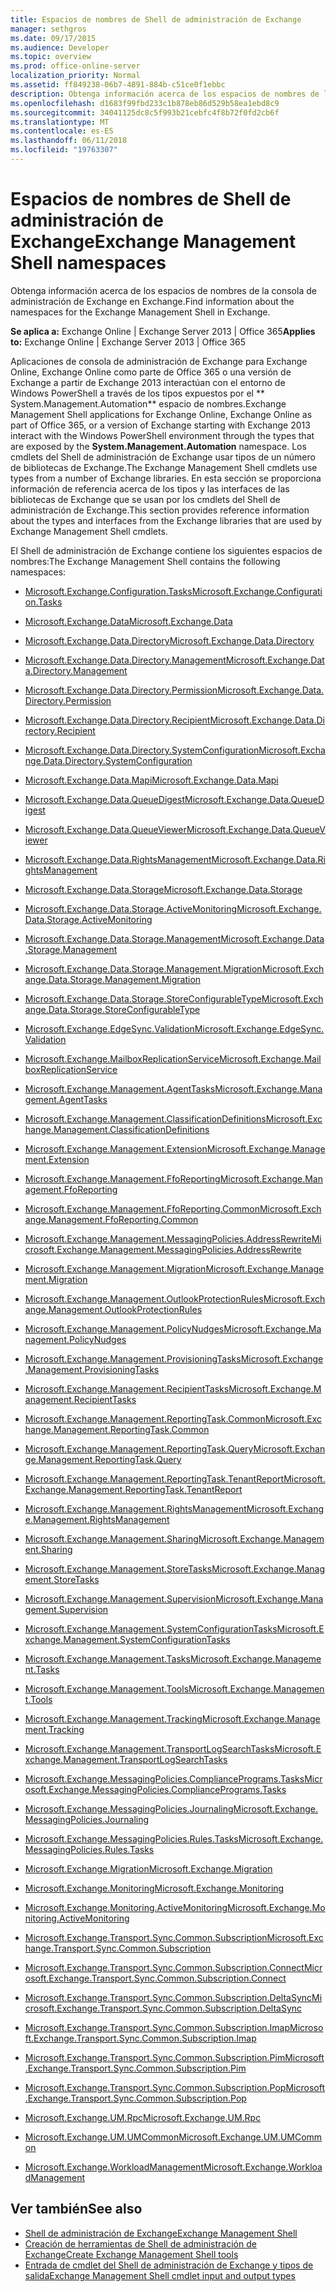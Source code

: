 ```yaml
---
title: Espacios de nombres de Shell de administración de Exchange
manager: sethgros
ms.date: 09/17/2015
ms.audience: Developer
ms.topic: overview
ms.prod: office-online-server
localization_priority: Normal
ms.assetid: ff849238-06b7-4891-884b-c51ce0f1ebbc
description: Obtenga información acerca de los espacios de nombres de la consola de administración de Exchange en Exchange.
ms.openlocfilehash: d1683f99fbd233c1b878eb86d529b58ea1ebd8c9
ms.sourcegitcommit: 34041125dc8c5f993b21cebfc4f8b72f0fd2cb6f
ms.translationtype: MT
ms.contentlocale: es-ES
ms.lasthandoff: 06/11/2018
ms.locfileid: "19763307"
---
```

# <a name="exchange-management-shell-namespaces"></a><span data-ttu-id="6f352-103">Espacios de nombres de Shell de administración de Exchange</span><span class="sxs-lookup"><span data-stu-id="6f352-103">Exchange Management Shell namespaces</span></span>

<span data-ttu-id="6f352-104">Obtenga información acerca de los espacios de nombres de la consola de administración de Exchange en Exchange.</span><span class="sxs-lookup"><span data-stu-id="6f352-104">Find information about the namespaces for the Exchange Management Shell in Exchange.</span></span>
  
<span data-ttu-id="6f352-105">**Se aplica a:** Exchange Online | Exchange Server 2013 | Office 365</span><span class="sxs-lookup"><span data-stu-id="6f352-105">**Applies to:** Exchange Online | Exchange Server 2013 | Office 365</span></span>
  
<span data-ttu-id="6f352-106">Aplicaciones de consola de administración de Exchange para Exchange Online, Exchange Online como parte de Office 365 o una versión de Exchange a partir de Exchange 2013 interactúan con el entorno de Windows PowerShell a través de los tipos expuestos por el ** System.Management.Automation** espacio de nombres.</span><span class="sxs-lookup"><span data-stu-id="6f352-106">Exchange Management Shell applications for Exchange Online, Exchange Online as part of Office 365, or a version of Exchange starting with Exchange 2013 interact with the Windows PowerShell environment through the types that are exposed by the **System.Management.Automation** namespace.</span></span> <span data-ttu-id="6f352-107">Los cmdlets del Shell de administración de Exchange usar tipos de un número de bibliotecas de Exchange.</span><span class="sxs-lookup"><span data-stu-id="6f352-107">The Exchange Management Shell cmdlets use types from a number of Exchange libraries.</span></span> <span data-ttu-id="6f352-108">En esta sección se proporciona información de referencia acerca de los tipos y las interfaces de las bibliotecas de Exchange que se usan por los cmdlets del Shell de administración de Exchange.</span><span class="sxs-lookup"><span data-stu-id="6f352-108">This section provides reference information about the types and interfaces from the Exchange libraries that are used by Exchange Management Shell cmdlets.</span></span> 
  
<span data-ttu-id="6f352-109">El Shell de administración de Exchange contiene los siguientes espacios de nombres:</span><span class="sxs-lookup"><span data-stu-id="6f352-109">The Exchange Management Shell contains the following namespaces:</span></span>
  
- [<span data-ttu-id="6f352-110">Microsoft.Exchange.Configuration.Tasks</span><span class="sxs-lookup"><span data-stu-id="6f352-110">Microsoft.Exchange.Configuration.Tasks</span></span>](https://msdn.microsoft.com/library/Microsoft.Exchange.Configuration.Tasks.aspx)
    
- [<span data-ttu-id="6f352-111">Microsoft.Exchange.Data</span><span class="sxs-lookup"><span data-stu-id="6f352-111">Microsoft.Exchange.Data</span></span>](https://msdn.microsoft.com/library/Microsoft.Exchange.Data.aspx)
    
- [<span data-ttu-id="6f352-112">Microsoft.Exchange.Data.Directory</span><span class="sxs-lookup"><span data-stu-id="6f352-112">Microsoft.Exchange.Data.Directory</span></span>](https://msdn.microsoft.com/library/Microsoft.Exchange.Data.Directory.aspx)
    
- [<span data-ttu-id="6f352-113">Microsoft.Exchange.Data.Directory.Management</span><span class="sxs-lookup"><span data-stu-id="6f352-113">Microsoft.Exchange.Data.Directory.Management</span></span>](https://msdn.microsoft.com/library/Microsoft.Exchange.Data.Directory.Management.aspx)
    
- [<span data-ttu-id="6f352-114">Microsoft.Exchange.Data.Directory.Permission</span><span class="sxs-lookup"><span data-stu-id="6f352-114">Microsoft.Exchange.Data.Directory.Permission</span></span>](https://msdn.microsoft.com/library/Microsoft.Exchange.Data.Directory.Permission.aspx)
    
- [<span data-ttu-id="6f352-115">Microsoft.Exchange.Data.Directory.Recipient</span><span class="sxs-lookup"><span data-stu-id="6f352-115">Microsoft.Exchange.Data.Directory.Recipient</span></span>](https://msdn.microsoft.com/library/Microsoft.Exchange.Data.Directory.Recipient.aspx)
    
- [<span data-ttu-id="6f352-116">Microsoft.Exchange.Data.Directory.SystemConfiguration</span><span class="sxs-lookup"><span data-stu-id="6f352-116">Microsoft.Exchange.Data.Directory.SystemConfiguration</span></span>](https://msdn.microsoft.com/library/Microsoft.Exchange.Data.Directory.SystemConfiguration.aspx)
    
- [<span data-ttu-id="6f352-117">Microsoft.Exchange.Data.Mapi</span><span class="sxs-lookup"><span data-stu-id="6f352-117">Microsoft.Exchange.Data.Mapi</span></span>](https://msdn.microsoft.com/library/Microsoft.Exchange.Data.Mapi.aspx)
    
- [<span data-ttu-id="6f352-118">Microsoft.Exchange.Data.QueueDigest</span><span class="sxs-lookup"><span data-stu-id="6f352-118">Microsoft.Exchange.Data.QueueDigest</span></span>](https://msdn.microsoft.com/library/Microsoft.Exchange.Data.QueueDigest.aspx)
    
- [<span data-ttu-id="6f352-119">Microsoft.Exchange.Data.QueueViewer</span><span class="sxs-lookup"><span data-stu-id="6f352-119">Microsoft.Exchange.Data.QueueViewer</span></span>](https://msdn.microsoft.com/library/Microsoft.Exchange.Data.QueueViewer.aspx)
    
- [<span data-ttu-id="6f352-120">Microsoft.Exchange.Data.RightsManagement</span><span class="sxs-lookup"><span data-stu-id="6f352-120">Microsoft.Exchange.Data.RightsManagement</span></span>](https://msdn.microsoft.com/library/Microsoft.Exchange.Data.RightsManagement.aspx)
    
- [<span data-ttu-id="6f352-121">Microsoft.Exchange.Data.Storage</span><span class="sxs-lookup"><span data-stu-id="6f352-121">Microsoft.Exchange.Data.Storage</span></span>](https://msdn.microsoft.com/library/Microsoft.Exchange.Data.Storage.aspx)
    
- [<span data-ttu-id="6f352-122">Microsoft.Exchange.Data.Storage.ActiveMonitoring</span><span class="sxs-lookup"><span data-stu-id="6f352-122">Microsoft.Exchange.Data.Storage.ActiveMonitoring</span></span>](https://msdn.microsoft.com/library/Microsoft.Exchange.Data.Storage.ActiveMonitoring.aspx)
    
- [<span data-ttu-id="6f352-123">Microsoft.Exchange.Data.Storage.Management</span><span class="sxs-lookup"><span data-stu-id="6f352-123">Microsoft.Exchange.Data.Storage.Management</span></span>](https://msdn.microsoft.com/library/Microsoft.Exchange.Data.Storage.Management.aspx)
    
- [<span data-ttu-id="6f352-124">Microsoft.Exchange.Data.Storage.Management.Migration</span><span class="sxs-lookup"><span data-stu-id="6f352-124">Microsoft.Exchange.Data.Storage.Management.Migration</span></span>](https://msdn.microsoft.com/library/Microsoft.Exchange.Data.Storage.Management.Migration.aspx)
    
- [<span data-ttu-id="6f352-125">Microsoft.Exchange.Data.Storage.StoreConfigurableType</span><span class="sxs-lookup"><span data-stu-id="6f352-125">Microsoft.Exchange.Data.Storage.StoreConfigurableType</span></span>](https://msdn.microsoft.com/library/Microsoft.Exchange.Data.Storage.StoreConfigurableType.aspx)
    
- [<span data-ttu-id="6f352-126">Microsoft.Exchange.EdgeSync.Validation</span><span class="sxs-lookup"><span data-stu-id="6f352-126">Microsoft.Exchange.EdgeSync.Validation</span></span>](https://msdn.microsoft.com/library/Microsoft.Exchange.EdgeSync.Validation.aspx)
    
- [<span data-ttu-id="6f352-127">Microsoft.Exchange.MailboxReplicationService</span><span class="sxs-lookup"><span data-stu-id="6f352-127">Microsoft.Exchange.MailboxReplicationService</span></span>](https://msdn.microsoft.com/library/Microsoft.Exchange.MailboxReplicationService.aspx)
    
- [<span data-ttu-id="6f352-128">Microsoft.Exchange.Management.AgentTasks</span><span class="sxs-lookup"><span data-stu-id="6f352-128">Microsoft.Exchange.Management.AgentTasks</span></span>](https://msdn.microsoft.com/library/Microsoft.Exchange.Management.AgentTasks.aspx)
    
- [<span data-ttu-id="6f352-129">Microsoft.Exchange.Management.ClassificationDefinitions</span><span class="sxs-lookup"><span data-stu-id="6f352-129">Microsoft.Exchange.Management.ClassificationDefinitions</span></span>](https://msdn.microsoft.com/library/Microsoft.Exchange.Management.ClassificationDefinitions.aspx)
    
- [<span data-ttu-id="6f352-130">Microsoft.Exchange.Management.Extension</span><span class="sxs-lookup"><span data-stu-id="6f352-130">Microsoft.Exchange.Management.Extension</span></span>](https://msdn.microsoft.com/library/Microsoft.Exchange.Management.Extension.aspx)
    
- [<span data-ttu-id="6f352-131">Microsoft.Exchange.Management.FfoReporting</span><span class="sxs-lookup"><span data-stu-id="6f352-131">Microsoft.Exchange.Management.FfoReporting</span></span>](https://msdn.microsoft.com/library/Microsoft.Exchange.Management.FfoReporting.aspx)
    
- [<span data-ttu-id="6f352-132">Microsoft.Exchange.Management.FfoReporting.Common</span><span class="sxs-lookup"><span data-stu-id="6f352-132">Microsoft.Exchange.Management.FfoReporting.Common</span></span>](https://msdn.microsoft.com/library/Microsoft.Exchange.Management.FfoReporting.Common.aspx)
    
- [<span data-ttu-id="6f352-133">Microsoft.Exchange.Management.MessagingPolicies.AddressRewrite</span><span class="sxs-lookup"><span data-stu-id="6f352-133">Microsoft.Exchange.Management.MessagingPolicies.AddressRewrite</span></span>](https://msdn.microsoft.com/library/Microsoft.Exchange.Management.MessagingPolicies.AddressRewrite.aspx)
    
- [<span data-ttu-id="6f352-134">Microsoft.Exchange.Management.Migration</span><span class="sxs-lookup"><span data-stu-id="6f352-134">Microsoft.Exchange.Management.Migration</span></span>](https://msdn.microsoft.com/library/Microsoft.Exchange.Management.Migration.aspx)
    
- [<span data-ttu-id="6f352-135">Microsoft.Exchange.Management.OutlookProtectionRules</span><span class="sxs-lookup"><span data-stu-id="6f352-135">Microsoft.Exchange.Management.OutlookProtectionRules</span></span>](https://msdn.microsoft.com/library/Microsoft.Exchange.Management.OutlookProtectionRules.aspx)
    
- [<span data-ttu-id="6f352-136">Microsoft.Exchange.Management.PolicyNudges</span><span class="sxs-lookup"><span data-stu-id="6f352-136">Microsoft.Exchange.Management.PolicyNudges</span></span>](https://msdn.microsoft.com/library/Microsoft.Exchange.Management.PolicyNudges.aspx)
    
- [<span data-ttu-id="6f352-137">Microsoft.Exchange.Management.ProvisioningTasks</span><span class="sxs-lookup"><span data-stu-id="6f352-137">Microsoft.Exchange.Management.ProvisioningTasks</span></span>](https://msdn.microsoft.com/library/Microsoft.Exchange.Management.ProvisioningTasks.aspx)
    
- [<span data-ttu-id="6f352-138">Microsoft.Exchange.Management.RecipientTasks</span><span class="sxs-lookup"><span data-stu-id="6f352-138">Microsoft.Exchange.Management.RecipientTasks</span></span>](https://msdn.microsoft.com/library/Microsoft.Exchange.Management.RecipientTasks.aspx)
    
- [<span data-ttu-id="6f352-139">Microsoft.Exchange.Management.ReportingTask.Common</span><span class="sxs-lookup"><span data-stu-id="6f352-139">Microsoft.Exchange.Management.ReportingTask.Common</span></span>](https://msdn.microsoft.com/library/Microsoft.Exchange.Management.ReportingTask.Common.aspx)
    
- [<span data-ttu-id="6f352-140">Microsoft.Exchange.Management.ReportingTask.Query</span><span class="sxs-lookup"><span data-stu-id="6f352-140">Microsoft.Exchange.Management.ReportingTask.Query</span></span>](https://msdn.microsoft.com/library/Microsoft.Exchange.Management.ReportingTask.Query.aspx)
    
- [<span data-ttu-id="6f352-141">Microsoft.Exchange.Management.ReportingTask.TenantReport</span><span class="sxs-lookup"><span data-stu-id="6f352-141">Microsoft.Exchange.Management.ReportingTask.TenantReport</span></span>](https://msdn.microsoft.com/library/Microsoft.Exchange.Management.ReportingTask.TenantReport.aspx)
    
- [<span data-ttu-id="6f352-142">Microsoft.Exchange.Management.RightsManagement</span><span class="sxs-lookup"><span data-stu-id="6f352-142">Microsoft.Exchange.Management.RightsManagement</span></span>](https://msdn.microsoft.com/library/Microsoft.Exchange.Management.RightsManagement.aspx)
    
- [<span data-ttu-id="6f352-143">Microsoft.Exchange.Management.Sharing</span><span class="sxs-lookup"><span data-stu-id="6f352-143">Microsoft.Exchange.Management.Sharing</span></span>](https://msdn.microsoft.com/library/Microsoft.Exchange.Management.Sharing.aspx)
    
- [<span data-ttu-id="6f352-144">Microsoft.Exchange.Management.StoreTasks</span><span class="sxs-lookup"><span data-stu-id="6f352-144">Microsoft.Exchange.Management.StoreTasks</span></span>](https://msdn.microsoft.com/library/Microsoft.Exchange.Management.StoreTasks.aspx)
    
- [<span data-ttu-id="6f352-145">Microsoft.Exchange.Management.Supervision</span><span class="sxs-lookup"><span data-stu-id="6f352-145">Microsoft.Exchange.Management.Supervision</span></span>](https://msdn.microsoft.com/library/Microsoft.Exchange.Management.Supervision.aspx)
    
- [<span data-ttu-id="6f352-146">Microsoft.Exchange.Management.SystemConfigurationTasks</span><span class="sxs-lookup"><span data-stu-id="6f352-146">Microsoft.Exchange.Management.SystemConfigurationTasks</span></span>](https://msdn.microsoft.com/library/Microsoft.Exchange.Management.SystemConfigurationTasks.aspx)
    
- [<span data-ttu-id="6f352-147">Microsoft.Exchange.Management.Tasks</span><span class="sxs-lookup"><span data-stu-id="6f352-147">Microsoft.Exchange.Management.Tasks</span></span>](https://msdn.microsoft.com/library/Microsoft.Exchange.Management.Tasks.aspx)
    
- [<span data-ttu-id="6f352-148">Microsoft.Exchange.Management.Tools</span><span class="sxs-lookup"><span data-stu-id="6f352-148">Microsoft.Exchange.Management.Tools</span></span>](https://msdn.microsoft.com/library/Microsoft.Exchange.Management.Tools.aspx)
    
- [<span data-ttu-id="6f352-149">Microsoft.Exchange.Management.Tracking</span><span class="sxs-lookup"><span data-stu-id="6f352-149">Microsoft.Exchange.Management.Tracking</span></span>](https://msdn.microsoft.com/library/Microsoft.Exchange.Management.Tracking.aspx)
    
- [<span data-ttu-id="6f352-150">Microsoft.Exchange.Management.TransportLogSearchTasks</span><span class="sxs-lookup"><span data-stu-id="6f352-150">Microsoft.Exchange.Management.TransportLogSearchTasks</span></span>](https://msdn.microsoft.com/library/Microsoft.Exchange.Management.TransportLogSearchTasks.aspx)
    
- [<span data-ttu-id="6f352-151">Microsoft.Exchange.MessagingPolicies.CompliancePrograms.Tasks</span><span class="sxs-lookup"><span data-stu-id="6f352-151">Microsoft.Exchange.MessagingPolicies.CompliancePrograms.Tasks</span></span>](https://msdn.microsoft.com/library/Microsoft.Exchange.MessagingPolicies.CompliancePrograms.Tasks.aspx)
    
- [<span data-ttu-id="6f352-152">Microsoft.Exchange.MessagingPolicies.Journaling</span><span class="sxs-lookup"><span data-stu-id="6f352-152">Microsoft.Exchange.MessagingPolicies.Journaling</span></span>](https://msdn.microsoft.com/library/Microsoft.Exchange.MessagingPolicies.Journaling.aspx)
    
- [<span data-ttu-id="6f352-153">Microsoft.Exchange.MessagingPolicies.Rules.Tasks</span><span class="sxs-lookup"><span data-stu-id="6f352-153">Microsoft.Exchange.MessagingPolicies.Rules.Tasks</span></span>](https://msdn.microsoft.com/library/Microsoft.Exchange.MessagingPolicies.Rules.Tasks.aspx)
    
- [<span data-ttu-id="6f352-154">Microsoft.Exchange.Migration</span><span class="sxs-lookup"><span data-stu-id="6f352-154">Microsoft.Exchange.Migration</span></span>](https://msdn.microsoft.com/library/Microsoft.Exchange.Migration.aspx)
    
- [<span data-ttu-id="6f352-155">Microsoft.Exchange.Monitoring</span><span class="sxs-lookup"><span data-stu-id="6f352-155">Microsoft.Exchange.Monitoring</span></span>](https://msdn.microsoft.com/library/Microsoft.Exchange.Monitoring.aspx)
    
- [<span data-ttu-id="6f352-156">Microsoft.Exchange.Monitoring.ActiveMonitoring</span><span class="sxs-lookup"><span data-stu-id="6f352-156">Microsoft.Exchange.Monitoring.ActiveMonitoring</span></span>](https://msdn.microsoft.com/library/Microsoft.Exchange.Monitoring.ActiveMonitoring.aspx)
    
- [<span data-ttu-id="6f352-157">Microsoft.Exchange.Transport.Sync.Common.Subscription</span><span class="sxs-lookup"><span data-stu-id="6f352-157">Microsoft.Exchange.Transport.Sync.Common.Subscription</span></span>](https://msdn.microsoft.com/library/Microsoft.Exchange.Transport.Sync.Common.Subscription.aspx)
    
- [<span data-ttu-id="6f352-158">Microsoft.Exchange.Transport.Sync.Common.Subscription.Connect</span><span class="sxs-lookup"><span data-stu-id="6f352-158">Microsoft.Exchange.Transport.Sync.Common.Subscription.Connect</span></span>](https://msdn.microsoft.com/library/Microsoft.Exchange.Transport.Sync.Common.Subscription.Connect.aspx)
    
- [<span data-ttu-id="6f352-159">Microsoft.Exchange.Transport.Sync.Common.Subscription.DeltaSync</span><span class="sxs-lookup"><span data-stu-id="6f352-159">Microsoft.Exchange.Transport.Sync.Common.Subscription.DeltaSync</span></span>](https://msdn.microsoft.com/library/Microsoft.Exchange.Transport.Sync.Common.Subscription.DeltaSync.aspx)
    
- [<span data-ttu-id="6f352-160">Microsoft.Exchange.Transport.Sync.Common.Subscription.Imap</span><span class="sxs-lookup"><span data-stu-id="6f352-160">Microsoft.Exchange.Transport.Sync.Common.Subscription.Imap</span></span>](https://msdn.microsoft.com/library/Microsoft.Exchange.Transport.Sync.Common.Subscription.Imap.aspx)
    
- [<span data-ttu-id="6f352-161">Microsoft.Exchange.Transport.Sync.Common.Subscription.Pim</span><span class="sxs-lookup"><span data-stu-id="6f352-161">Microsoft.Exchange.Transport.Sync.Common.Subscription.Pim</span></span>](https://msdn.microsoft.com/library/Microsoft.Exchange.Transport.Sync.Common.Subscription.Pim.aspx)
    
- [<span data-ttu-id="6f352-162">Microsoft.Exchange.Transport.Sync.Common.Subscription.Pop</span><span class="sxs-lookup"><span data-stu-id="6f352-162">Microsoft.Exchange.Transport.Sync.Common.Subscription.Pop</span></span>](https://msdn.microsoft.com/library/Microsoft.Exchange.Transport.Sync.Common.Subscription.Pop.aspx)
    
- [<span data-ttu-id="6f352-163">Microsoft.Exchange.UM.Rpc</span><span class="sxs-lookup"><span data-stu-id="6f352-163">Microsoft.Exchange.UM.Rpc</span></span>](https://msdn.microsoft.com/library/Microsoft.Exchange.UM.Rpc.aspx)
    
- [<span data-ttu-id="6f352-164">Microsoft.Exchange.UM.UMCommon</span><span class="sxs-lookup"><span data-stu-id="6f352-164">Microsoft.Exchange.UM.UMCommon</span></span>](https://msdn.microsoft.com/library/Microsoft.Exchange.UM.UMCommon.aspx)
    
- [<span data-ttu-id="6f352-165">Microsoft.Exchange.WorkloadManagement</span><span class="sxs-lookup"><span data-stu-id="6f352-165">Microsoft.Exchange.WorkloadManagement</span></span>](https://msdn.microsoft.com/library/Microsoft.Exchange.WorkloadManagement.aspx)
    
## <a name="see-also"></a><span data-ttu-id="6f352-166">Ver también</span><span class="sxs-lookup"><span data-stu-id="6f352-166">See also</span></span>

- [<span data-ttu-id="6f352-167">Shell de administración de Exchange</span><span class="sxs-lookup"><span data-stu-id="6f352-167">Exchange Management Shell</span></span>](exchange-management-shell.md)  
- [<span data-ttu-id="6f352-168">Creación de herramientas de Shell de administración de Exchange</span><span class="sxs-lookup"><span data-stu-id="6f352-168">Create Exchange Management Shell tools</span></span>](create-exchange-management-shell-tools.md) 
- [<span data-ttu-id="6f352-169">Entrada de cmdlet del Shell de administración de Exchange y tipos de salida</span><span class="sxs-lookup"><span data-stu-id="6f352-169">Exchange Management Shell cmdlet input and output types</span></span>](exchange-management-shell-cmdlet-input-and-output-types.md)
    

